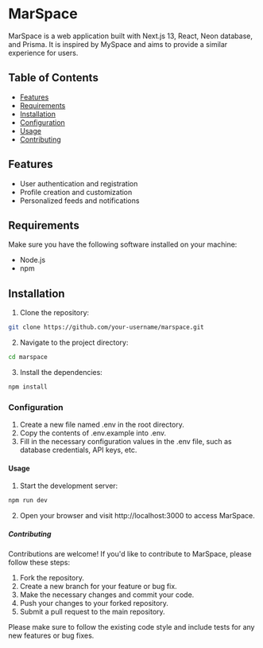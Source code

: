 # MarSpace

MarSpace is a web application built with Next.js 13, React, Neon database, and Prisma. It is inspired by MySpace and aims to provide a similar experience for users.

## Table of Contents

- [Features](#features)
- [Requirements](#requirements)
- [Installation](#installation)
- [Configuration](#configuration)
- [Usage](#usage)
- [Contributing](#contributing)

## Features

- User authentication and registration
- Profile creation and customization
- Personalized feeds and notifications

## Requirements

Make sure you have the following software installed on your machine:

- Node.js
- npm

## Installation

1. Clone the repository:

```bash
git clone https://github.com/your-username/marspace.git

```

2. Navigate to the project directory:

```bash
cd marspace
```

3. Install the dependencies:

```bash
npm install
```

### Configuration

1. Create a new file named .env in the root directory.
2. Copy the contents of .env.example into .env.
3. Fill in the necessary configuration values in the .env file, such as database credentials, API keys, etc.

#### Usage

1. Start the development server:

```bash
npm run dev
```

2. Open your browser and visit http://localhost:3000 to access MarSpace.

##### Contributing

Contributions are welcome! If you'd like to contribute to MarSpace, please follow these steps:

1. Fork the repository.
2. Create a new branch for your feature or bug fix.
3. Make the necessary changes and commit your code.
4. Push your changes to your forked repository.
5. Submit a pull request to the main repository.

Please make sure to follow the existing code style and include tests for any new features or bug fixes.
